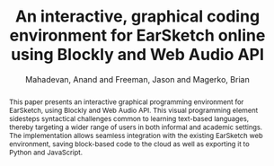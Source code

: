--- 
title: "An interactive, graphical coding environment for EarSketch online using Blockly and Web Audio API" 
abstract: "This paper presents an interactive graphical programming environment for EarSketch, using Blockly and Web Audio API. This visual programming element sidesteps syntactical challenges common to learning text-based languages, thereby targeting a wider range of users in both informal and academic settings. The implementation allows seamless integration with the existing EarSketch web environment, saving block-based code to the cloud as well as exporting it to Python and JavaScript." 
address: "Atlanta, GA, USA" 
author: "Mahadevan, Anand and Freeman, Jason and Magerko, Brian"
webAuthor: "Anand Mahadevan, Jason Freeman, Brian Magerko" 
booktitle: "Proceedings of the International Web Audio Conference" 
editor: "Freeman, Jason and Lerch, Alexander and Paradis, Matthew" 
month: "April"
pages: "" 
publisher: "Georgia Tech" 
series: "WAC '16"
track: "Paper"  
year: "2016" 
id: "2016_33" 
tags: year2016
media: none 
pdflink: /_data/papers/pdf/2016/2016_33.pdf
ISSN: 2663-5844
---
